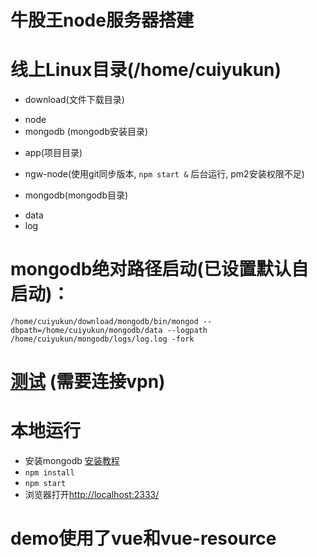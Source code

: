 # 牛股王node服务器搭建

# 线上Linux目录(/home/cuiyukun)

 * download(文件下载目录)
  - node
  - mongodb (mongodb安装目录)

 * app(项目目录)
  - ngw-node(使用git同步版本, ``` npm start & ``` 后台运行, pm2安装权限不足)
 * mongodb(mongodb目录)
  - data
  - log

# mongodb绝对路径启动(已设置默认自启动)：

 ``` /home/cuiyukun/download/mongodb/bin/mongod --dbpath=/home/cuiyukun/mongodb/data --logpath /home/cuiyukun/mongodb/logs/log.log -fork ```

# [测试](http://192.168.6.159:2333/) (需要连接vpn)

# 本地运行
  - 安装mongodb [安装教程](https://docs.mongodb.com/manual/installation/)
  - ``` npm install ```
  - ``` npm start ```
  - 浏览器打开[http://localhost:2333/](http://localhost:2333/)
# demo使用了vue和vue-resource
